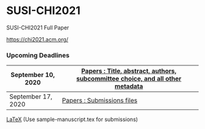 # SUSI-CHI2021
SUSI-CHI2021 Full Paper

https://chi2021.acm.org/

### Upcoming Deadlines

| September 10, 2020 | [Papers : Title, abstract, authors, subcommittee choice, and all other metadata](https://chi2021.acm.org/for-authors/presenting/papers) |
| ------------------ | ------------------------------------------------------------ |
| September 17, 2020 | [Papers : Submissions files](https://chi2021.acm.org/for-authors/presenting/papers) |



[LaTeX](https://www.acm.org/binaries/content/assets/publications/consolidated-tex-template/acmart-master.zip) (Use sample-manuscript.tex for submissions)